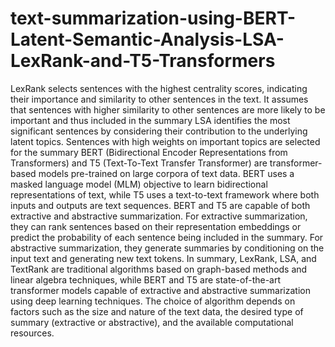 # text-summarization-using-BERT-Latent-Semantic-Analysis-LSA-LexRank-and-T5-Transformers
LexRank selects sentences with the highest centrality scores, indicating their importance and similarity to other sentences in the text. It assumes that sentences with higher similarity to other sentences are more likely to be important and thus included in the summary
LSA identifies the most significant sentences by considering their contribution to the underlying latent topics. Sentences with high weights on important topics are selected for the summary
 BERT (Bidirectional Encoder Representations from Transformers) and T5 (Text-To-Text Transfer Transformer) are transformer-based models pre-trained on large corpora of text data. BERT uses a masked language model (MLM) objective to learn bidirectional representations of text, while T5 uses a text-to-text framework where both inputs and outputs are text sequences. BERT and T5 are capable of both extractive and abstractive summarization. For extractive summarization, they can rank sentences based on their representation embeddings or predict the probability of each sentence being included in the summary. For abstractive summarization, they generate summaries by conditioning on the input text and generating new text tokens.
In summary, LexRank, LSA, and TextRank are traditional algorithms based on graph-based methods and linear algebra techniques, while BERT and T5 are state-of-the-art transformer models capable of extractive and abstractive summarization using deep learning techniques. The choice of algorithm depends on factors such as the size and nature of the text data, the desired type of summary (extractive or abstractive), and the available computational resources.
